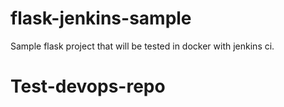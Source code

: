 flask-jenkins-sample
====================

Sample flask project that will be tested in docker with jenkins ci.
# Test-devops-repo
